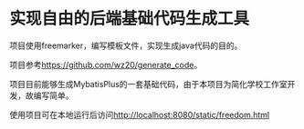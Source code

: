 # 实现自由的后端基础代码生成工具

项目使用freemarker，编写模板文件，实现生成java代码的目的。

项目参考<https://github.com/wz20/generate_code>。

项目目前能够生成MybatisPlus的一套基础代码，由于本项目为简化学校工作室开发，故编写简单。

使用项目可在本地运行后访问<http://localhost:8080/static/freedom.html>